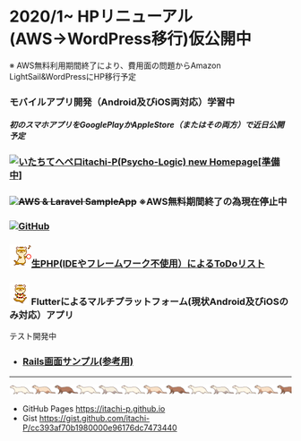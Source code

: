 # 2020/1~ HPリニューアル(AWS→WordPress移行)仮公開中
※ AWS無料利用期間終了により、費用面の問題からAmazon LightSail&WordPressにHP移行予定

### モバイルアプリ開発（Android及びiOS両対応）学習中
##### 初のスマホアプリをGooglePlayかAppleStore（またはその両方）で近日公開予定

### <a href="http://itachi-hp.herokuapp.com/"><img width="50" alt="いたちてへペロ" src="https://user-images.githubusercontent.com/46647015/73151918-d8c08800-4110-11ea-831b-451a030e7c7a.jpg">itachi-P(Psycho-Logic) new Homepage[準備中]</a>

### <img src="https://user-images.githubusercontent.com/46647015/73153253-79fe0d00-4116-11ea-9ad1-fc801a9e087d.gif"><a style="text-decoration: line-through;" href="https://itachi-p.com">AWS & Laravel SampleApp</a> ※AWS無料期間終了の為現在停止中

### <img src="https://user-images.githubusercontent.com/46647015/73153281-8edaa080-4116-11ea-8c97-3ffa82a5886b.gif"><a href="https://github.com/itachi-P/">GitHub</a>

### ![タンバリンいたち](./img/tambourine.gif)<a href="https://itachip-php-todolist.herokuapp.com/php/login.php">生PHP(IDEやフレームワーク不使用）によるToDoリスト</a>

### ![おでかけいたち](./img/odekake.gif) Flutterによるマルチプラットフォーム(現状Android及びiOSのみ対応）アプリ
テスト開発中

- ### <a href="https://arcane-plains-37972.herokuapp.com/">Rails画面サンプル(参考用)</a>

---

![いたちライン](./img/fere_line02.gif)

- GitHub Pages
https://itachi-p.github.io
- Gist
https://gist.github.com/itachi-P/cc393af70b1980000e96176dc7473440
